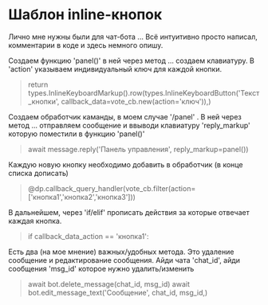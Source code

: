 # Шаблон inline-кнопок
Лично мне нужны были для чат-бота ... Всё интуитивно просто написал, комментарии в коде и здесь немного опишу.

Создаем функцию 'panel()' в ней через метод ... создаем клавиатуру. В 'action' указываем индивидуальный ключ для каждой кнопки.
> return types.InlineKeyboardMarkup().row(types.InlineKeyboardButton('Текст_кнопки', callback_data=vote_cb.new(action='ключ')),)

Создаем обработчик каманды, в моем случае '/panel' . В ней через метод ... отправляем сообщение и ввыводи клавиатуру 'reply_markup' которую поместили в функцию 'panel()'
> await message.reply('Панель управления', reply_markup=panel())

Каждую новую кнопку необходимо добавить в обработчик (в конце списка дописать) 
> @dp.callback_query_handler(vote_cb.filter(action=['кнопка1','кнопка2','кнопка3']))

В дальнейшем, через 'if/elif' прописать действия за которые отвечает каждая кнопка.
> if callback_data_action == 'кнопка1':

Есть два (на мое мнение) важных/удобных метода. Это удаление сообщение и редактирование сообщения. Айди чата 'chat_id', айди сообщения 'msg_id' которое нужно удалить/изменить
> await bot.delete_message(chat_id, msg_id)
> await bot.edit_message_text('Сообщение', chat_id, msg_id,)
